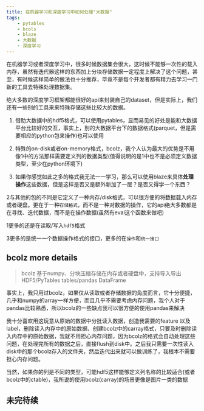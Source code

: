 ```yaml
---
title: 在机器学习和深度学习中如何处理"大数据"
tags: 
    - pytables
    - bcols
    - blaze
    - 大数据
    - 深度学习
---
```


在机器学习或者深度学习中，很多时候数据集会很大，这时候不能够一次性的载入内存，虽然有迭代器这样的东西加上分块存储数据一定程度上解决了这个问题，甚至，有时候这样简单的做法也十分推荐，毕竟不是每个开发者都有精力去学习一门新的工具去特殊处理数据集。

绝大多数的深度学习框架都能很好的api来封装自己的dataset，但是实际上，我们还有一些别的工具来来特殊存储这些比较大的数据。

1. 借助大数据中的hdf5格式，可以使用pytables，显而易见的好处是能和大数据平台比较好的交互，事实上，别的大数据平台下的数据格式(parquet，但是需要相应的python包来操作)也可以使用

2. 特殊的on-disk或者on-memory格式，bcolz，我个人认为最大的优势是不用像1中的方法那样需要定义列的数据类型(值得说明的是1中也不是必须定义数据类型，至少在python环境下)

3. 如果你感觉如此之多的格式我无法一一学习，那么可以使用blaze来具体**处理操作**这些数据，但是这样是否又是额外新加了一层？是否又得学一个东西？

2与其他的包的不同是它定义了一种内存/disk格式，可以很方便的将数据载入内存或者硬盘。更在于一种`存储格式`，而不是一种对数据的操作，它的api绝大多数都是在寻找、迭代数据，而不是在操作数据(虽然有eval这个函数来做吧)

1更多的还是在读取/写入`hdf5`格式

3更多的是统一一个数据操作格式的接口，更多的在`操作`和`统一接口`

<!--more-->

## bcolz more details

> bcolz 基于numpy、分块压缩存储在内存或者硬盘中，支持导入导出HDF5/PyTables tables/pandas DataFrame

事实上，我只用过bcolz，如果仅从读取或者存储数据的角度而言，它十分便捷，几乎和numpy的array一样方便，而且几乎不需要考虑内存问题，我个人对于pandas比较熟悉，所以bcolz的一些缺点我可以很方便的使用pandas来解决

我十分喜欢用这玩意从原始的数据中分批读入数据，创造我需要的feature 以及 label，删除读入内存中的原始数据、创建bcolz中的carray格式，只要及时删除读入内存中的原始数据，我就不用担心内存问题，因为bcolz的格式会自动处理这些问题，在处理完所有的数据之后，直接flush到disk中。之后我只需要一次性读入disk中的那个bcolz存入的文件夹，然后迭代出来就可以做训练了，我根本不需要担心内存问题。

当然，如果你的列是不同的类型，可能hdf5这样能够定义列名称的比较适合(或者bcolz中的ctable)，我所说的使用bcolz(carray)的场景更像是图片一类的数据

## 未完待续
